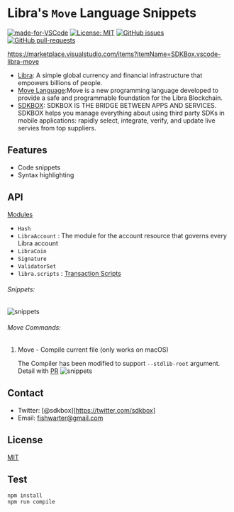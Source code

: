 # Libra's `Move` Language Snippets

[![made-for-VSCode](https://img.shields.io/badge/Made%20for-VSCode-1f425f.svg)](https://code.visualstudio.com/)
[![License: MIT](https://img.shields.io/badge/License-MIT-blue.svg)](https://github.com/sdkbox/vscode-libra-move/blob/master/LICENSE)
[![GitHub issues](https://img.shields.io/github/issues/sdkbox/vscode-libra-move.svg)](https://github.com/sdkbox/vscode-libra-move/issues/)
[![GitHub pull-requests](https://img.shields.io/github/issues-pr/sdkbox/vscode-libra-move.svg)](https://github.com/sdkbox/vscode-libra-move/pulls/)

https://marketplace.visualstudio.com/items?itemName=SDKBox.vscode-libra-move

- [Libra](https://libra.org): A simple global currency and financial infrastructure that empowers billions of people.
- [Move Language](https://developers.libra.org/docs/crates/move-language):Move is a new programming language developed to provide a safe and
  programmable foundation for the Libra Blockchain.
- [SDKBOX](https://www.sdkbox.com/): SDKBOX IS THE BRIDGE BETWEEN APPS AND SERVICES. SDKBOX helps you manage everything about using third party SDKs in mobile applications: rapidly select, integrate, verify, and update live servies from top suppliers.

## Features
- Code snippets
- Syntax highlighting

## API

[Modules](https://github.com/libra/libra/tree/master/language/stdlib/modules)

- `Hash`
- `LibraAccount` : The module for the account resource that governs every Libra account
- `LibraCoin`
- `Signature`
- `ValidatorSet`
- `libra.scripts` : [Transaction Scripts](https://github.com/libra/libra/tree/master/language/stdlib/transaction_scripts)

###### Snippets:

![snippets](https://raw.githubusercontent.com/sdkbox/vscode-libra-move/master/images/move-snippets.gif)

###### Move Commands:
1. Move - Compile current file (only works on macOS)

    The Compiler has been modified to support `--stdlib-root` argument. Detail with [PR](https://github.com/libra/libra/pull/237)
    ![snippets](https://raw.githubusercontent.com/sdkbox/vscode-libra-move/master/images/move-compile.gif)

## Contact

- Twitter: [@sdkbox][https://twitter.com/sdkbox]
- Email: fishwarter@gmail.com

## License

[MIT](./LICENSE)

## Test

```
npm install
npm run compile
```
